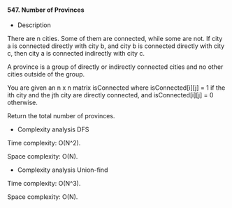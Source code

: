 #### 547. Number of Provinces

* Description

There are n cities. Some of them are connected, while some are not. If city a is connected directly with city b, and city b is connected directly with city c, then city a is connected indirectly with city c.

A province is a group of directly or indirectly connected cities and no other cities outside of the group.

You are given an n x n matrix isConnected where isConnected[i][j] = 1 if the ith city and the jth city are directly connected, and isConnected[i][j] = 0 otherwise.

Return the total number of provinces.

* Complexity analysis DFS

Time complexity: O(N^2).

Space complexity: O(N).

* Complexity analysis Union-find

Time complexity: O(N^3).

Space complexity: O(N).